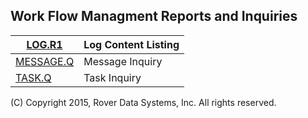 ## Work Flow Managment Reports and Inquiries
<PageHeader />

| [LOG.R1](../LOG-R1/README.md)       | Log Content Listing |
| ----------------------------------- | ------------------- |
| [MESSAGE.Q](../MESSAGE-Q/README.md) | Message Inquiry     |
| [TASK.Q](../TASK-Q/README.md)       | Task Inquiry        |

(C) Copyright 2015, Rover Data Systems, Inc.
All rights reserved.
<badge text= "Version 8.10.57 " vertical="middle" />

<PageFooter />
